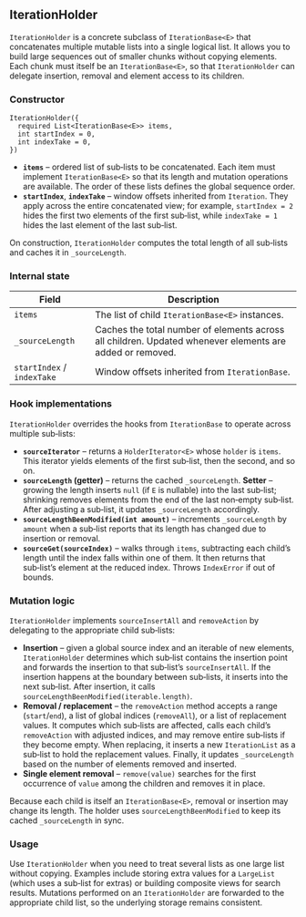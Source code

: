 ## IterationHolder<E>

`IterationHolder` is a concrete subclass of `IterationBase<E>` that concatenates multiple mutable lists into a single logical list.  It allows you to build large sequences out of smaller chunks without copying elements.  Each chunk must itself be an `IterationBase<E>`, so that `IterationHolder` can delegate insertion, removal and element access to its children.

### Constructor

```
IterationHolder({
  required List<IterationBase<E>> items,
  int startIndex = 0,
  int indexTake = 0,
})
```

* **`items`** – ordered list of sub‑lists to be concatenated.  Each item must implement `IterationBase<E>` so that its length and mutation operations are available.  The order of these lists defines the global sequence order.
* **`startIndex`**, **`indexTake`** – window offsets inherited from `Iteration`.  They apply across the entire concatenated view; for example, `startIndex = 2` hides the first two elements of the first sub‑list, while `indexTake = 1` hides the last element of the last sub‑list.

On construction, `IterationHolder` computes the total length of all sub‑lists and caches it in `_sourceLength`.

### Internal state

| Field | Description |
|------|-------------|
| `items` | The list of child `IterationBase<E>` instances. |
| `_sourceLength` | Caches the total number of elements across all children.  Updated whenever elements are added or removed. |
| `startIndex` / `indexTake` | Window offsets inherited from `IterationBase`. |

### Hook implementations

`IterationHolder` overrides the hooks from `IterationBase` to operate across multiple sub‑lists:

* **`sourceIterator`** – returns a `HolderIterator<E>` whose `holder` is `items`.  This iterator yields elements of the first sub‑list, then the second, and so on.
* **`sourceLength` (getter)** – returns the cached `_sourceLength`.  **Setter** – growing the length inserts `null` (if `E` is nullable) into the last sub‑list; shrinking removes elements from the end of the last non‑empty sub‑list.  After adjusting a sub‑list, it updates `_sourceLength` accordingly.
* **`sourceLengthBeenModified(int amount)`** – increments `_sourceLength` by `amount` when a sub‑list reports that its length has changed due to insertion or removal.
* **`sourceGet(sourceIndex)`** – walks through `items`, subtracting each child’s length until the index falls within one of them.  It then returns that sub‑list’s element at the reduced index.  Throws `IndexError` if out of bounds.

### Mutation logic

`IterationHolder` implements `sourceInsertAll` and `removeAction` by delegating to the appropriate child sub‑lists:

* **Insertion** – given a global source index and an iterable of new elements, `IterationHolder` determines which sub‑list contains the insertion point and forwards the insertion to that sub‑list’s `sourceInsertAll`.  If the insertion happens at the boundary between sub‑lists, it inserts into the next sub‑list.  After insertion, it calls `sourceLengthBeenModified(iterable.length)`.
* **Removal / replacement** – the `removeAction` method accepts a range (`start`/`end`), a list of global indices (`removeAll`), or a list of replacement values.  It computes which sub‑lists are affected, calls each child’s `removeAction` with adjusted indices, and may remove entire sub‑lists if they become empty.  When replacing, it inserts a new `IterationList` as a sub‑list to hold the replacement values.  Finally, it updates `_sourceLength` based on the number of elements removed and inserted.
* **Single element removal** – `remove(value)` searches for the first occurrence of `value` among the children and removes it in place.

Because each child is itself an `IterationBase<E>`, removal or insertion may change its length.  The holder uses `sourceLengthBeenModified` to keep its cached `_sourceLength` in sync.

### Usage

Use `IterationHolder` when you need to treat several lists as one large list without copying.  Examples include storing extra values for a `LargeList` (which uses a sub‑list for extras) or building composite views for search results.  Mutations performed on an `IterationHolder` are forwarded to the appropriate child list, so the underlying storage remains consistent.
